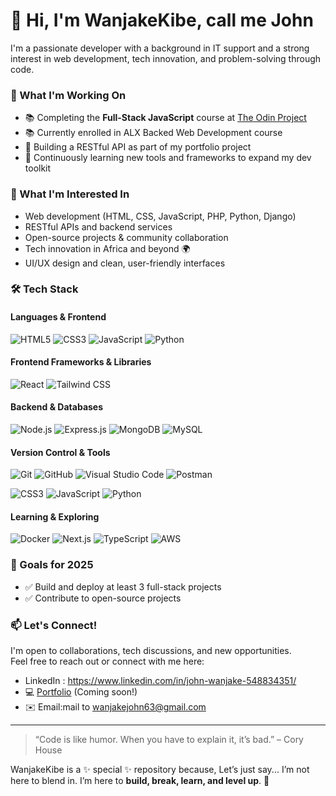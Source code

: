 # 👋 Hi, I'm WanjakeKibe, call me John

I'm a passionate developer with a background in IT support and a strong interest in web development, tech innovation, and problem-solving through code.

### 🚀 What I'm Working On
- 📚 Completing the **Full-Stack JavaScript** course at [The Odin Project](https://www.theodinproject.com/)
-  📚 Currently enrolled in ALX Backed Web Development course
- 🔧 Building a RESTful API as part of my portfolio project
- 🧠 Continuously learning new tools and frameworks to expand my dev toolkit


### 🌱 What I'm Interested In
- Web development (HTML, CSS, JavaScript, PHP, Python, Django)
- RESTful APIs and backend services
- Open-source projects & community collaboration
- Tech innovation in Africa and beyond 🌍
- UI/UX design and clean, user-friendly interfaces

### 🛠 Tech Stack

#### **Languages & Frontend**
![HTML5](https://img.shields.io/badge/HTML5-E34F26?style=for-the-badge&logo=html5&logoColor=white)
![CSS3](https://img.shields.io/badge/CSS3-1572B6?style=for-the-badge&logo=css3&logoColor=white)
![JavaScript](https://img.shields.io/badge/JavaScript-F7DF1E?style=for-the-badge&logo=javascript&logoColor=black)
![Python](https://img.shields.io/badge/Python-3776AB?style=for-the-badge&logo=python&logoColor=white)



#### **Frontend Frameworks & Libraries**
![React](https://img.shields.io/badge/React-20232A?style=for-the-badge&logo=react&logoColor=61DAFB)
![Tailwind CSS](https://img.shields.io/badge/TailwindCSS-38B2AC?style=for-the-badge&logo=tailwind-css&logoColor=white)

#### **Backend & Databases**
![Node.js](https://img.shields.io/badge/Node.js-339933?style=for-the-badge&logo=nodedotjs&logoColor=white)
![Express.js](https://img.shields.io/badge/Express.js-000000?style=for-the-badge&logo=express&logoColor=white)
![MongoDB](https://img.shields.io/badge/MongoDB-4EA94B?style=for-the-badge&logo=mongodb&logoColor=white)
![MySQL](https://img.shields.io/badge/MySQL-4479A1?style=for-the-badge&logo=mysql&logoColor=white)

#### **Version Control & Tools**
![Git](https://img.shields.io/badge/Git-F05032?style=for-the-badge&logo=git&logoColor=white)
![GitHub](https://img.shields.io/badge/GitHub-181717?style=for-the-badge&logo=github&logoColor=white)
![Visual Studio Code](https://img.shields.io/badge/VS%20Code-007ACC?style=for-the-badge&logo=visual-studio-code&logoColor=white)
![Postman](https://img.shields.io/badge/Postman-FF6C37?style=for-the-badge&logo=postman&logoColor=white)



![CSS3](https://img.shields.io/badge/CSS3-1572B6?style=for-the-badge&logo=css3&logoColor=white)
![JavaScript](https://img.shields.io/badge/JavaScript-F7DF1E?style=for-the-badge&logo=javascript&logoColor=black)
![Python](https://img.shields.io/badge/Python-3776AB?style=for-the-badge&logo=python&logoColor=white)



#### **Learning & Exploring**
![Docker](https://img.shields.io/badge/Docker-2496ED?style=for-the-badge&logo=docker&logoColor=white)
![Next.js](https://img.shields.io/badge/Next.js-ffffff?style=for-the-badge&labelColor=ffffff&logoColor=000000&logo=next-dot-js)
![TypeScript](https://img.shields.io/badge/TypeScript-3178C6?style=for-the-badge&labelColor=ffffff&logoColor=3178C6&logo=typescript)
![AWS](https://img.shields.io/badge/AWS-232F3E?style=for-the-badge&logo=amazon-aws&logoColor=white)


### 📌 Goals for 2025
- ✅ Build and deploy at least 3 full-stack projects
- ✅ Contribute to open-source projects

### 📫 Let's Connect!
I'm open to collaborations, tech discussions, and new opportunities.  
Feel free to reach out or connect with me here:
-  LinkedIn : https://www.linkedin.com/in/john-wanjake-548834351/
- 💻 [Portfolio](#) (Coming soon!)
- ✉️ Email:mail to wanjakejohn63@gmail.com

---

> “Code is like humor. When you have to explain it, it’s bad.” – Cory House


WanjakeKibe is a ✨ special ✨ repository because, Let’s just say... I’m not here to blend in. I’m here to **build, break, learn, and level up**. 🚀

